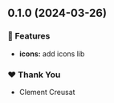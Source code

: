 ## 0.1.0 (2024-03-26)

### 🚀 Features

- **icons:** add icons lib

### ❤️ Thank You

- Clement Creusat
